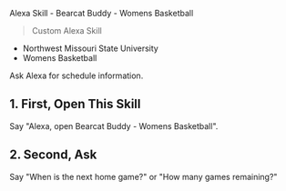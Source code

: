 Alexa Skill - Bearcat Buddy - Womens Basketball

> Custom Alexa Skill

- Northwest Missouri State University
- Womens Basketball

Ask Alexa for schedule information.


## 1. First, Open This Skill

Say "Alexa, open Bearcat Buddy - Womens Basketball".

## 2. Second, Ask

Say "When is the next home game?" or "How many games remaining?"

